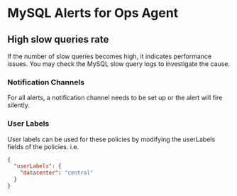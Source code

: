 # MySQL Alerts for Ops Agent

## High slow queries rate
If the number of slow queries becomes high, it indicates performance issues. You may check the MySQL slow query logs to investigate the cause.

### Notification Channels
For all alerts, a notification channel needs to be set up or the alert will fire silently.

### User Labels
User labels can be used for these policies by modifying the userLabels fields of the policies. i.e.

```json
{ 
  "userLabels": {
    "datacenter": "central"
  }
}
```
